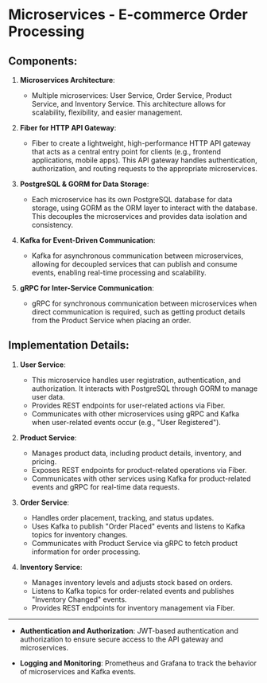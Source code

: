 # Microservices - E-commerce Order Processing

## Components:

1. **Microservices Architecture**:

    - Multiple microservices: User Service, Order Service, Product Service, and Inventory Service. This architecture allows for scalability, flexibility, and easier management.

2. **Fiber for HTTP API Gateway**:

    - Fiber to create a lightweight, high-performance HTTP API gateway that acts as a central entry point for clients (e.g., frontend applications, mobile apps). This API gateway handles authentication, authorization, and routing requests to the appropriate microservices.

3. **PostgreSQL & GORM for Data Storage**:

    - Each microservice has its own PostgreSQL database for data storage, using GORM as the ORM layer to interact with the database. This decouples the microservices and provides data isolation and consistency.

4. **Kafka for Event-Driven Communication**:

    - Kafka for asynchronous communication between microservices, allowing for decoupled services that can publish and consume events, enabling real-time processing and scalability.

5. **gRPC for Inter-Service Communication**:

    - gRPC for synchronous communication between microservices when direct communication is required, such as getting product details from the Product Service when placing an order.

## Implementation Details:

1. **User Service**:

    - This microservice handles user registration, authentication, and authorization. It interacts with PostgreSQL through GORM to manage user data.
    - Provides REST endpoints for user-related actions via Fiber.
    - Communicates with other microservices using gRPC and Kafka when user-related events occur (e.g., "User Registered").

2. **Product Service**:

    - Manages product data, including product details, inventory, and pricing.
    - Exposes REST endpoints for product-related operations via Fiber.
    - Communicates with other services using Kafka for product-related events and gRPC for real-time data requests.

3. **Order Service**:

    - Handles order placement, tracking, and status updates.
    - Uses Kafka to publish "Order Placed" events and listens to Kafka topics for inventory changes.
    - Communicates with Product Service via gRPC to fetch product information for order processing.

4. **Inventory Service**:
    - Manages inventory levels and adjusts stock based on orders.
    - Listens to Kafka topics for order-related events and publishes "Inventory Changed" events.
    - Provides REST endpoints for inventory management via Fiber.

---

-   **Authentication and Authorization**: JWT-based authentication and authorization to ensure secure access to the API gateway and microservices.

-   **Logging and Monitoring**: Prometheus and Grafana to track the behavior of microservices and Kafka events.

<!-- export PATH="$PATH:$(go env GOPATH)/bin" -->
<!-- protoc --go_out=. --go-grpc_out=. proto/user.proto -->
